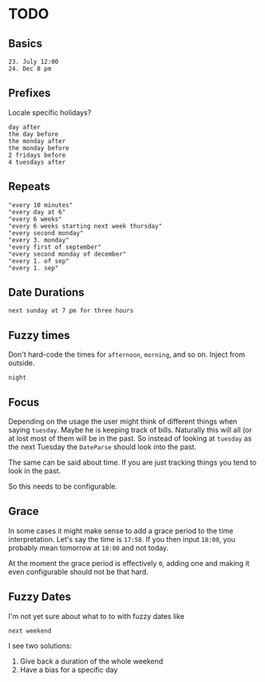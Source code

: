 # TODO

## Basics ##

```
23. July 12:00
24. Dec 8 pm
```

## Prefixes

Locale specific holidays?

```
day after
the day before
the monday after
the monday before
2 fridays before
4 tuesdays after
```

## Repeats

```
"every 10 minutes"
"every day at 6"
"every 6 weeks"
"every 6 weeks starting next week thursday"
"every second monday"
"every 3. monday"
"every first of september"
"every second monday of december"
"every 1. of sep"
"every 1. sep"
```

## Date Durations

```
next sunday at 7 pm for three hours
```

## Fuzzy times ##

Don't hard-code the times for `afternoon`, `morning`, and so on. Inject from outside.

```
night
```

## Focus ##

Depending on the usage the user might think of different things when saying `tuesday`. Maybe he is keeping track of bills. Naturally this will all (or at lost most of them will be in the past. So instead of looking at `tuesday` as the next Tuesday the `DateParse` should look into the past.

The same can be said about time. If you are just tracking things you tend to  look in the past.

So this needs to be configurable.

## Grace ##

In some cases it might make sense to add a grace period to the time interpretation.  Let's say the time is `17:58`. If you then input `18:00`, you probably mean tomorrow at `18:00` and not today.

At the moment the grace period is effectively `0`, adding one and making it even configurable should not be that hard.

## Fuzzy Dates ##

I'm not yet sure about what to to with fuzzy dates like

```
next weekend
```

I see two solutions:

1. Give back a duration of the whole weekend
2. Have a bias for a specific day

